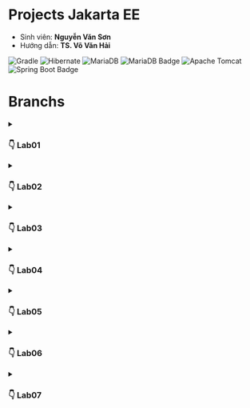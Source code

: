 # Projects Jakarta EE
- Sinh viên: **Nguyễn Văn Sơn**
- Hướng dẫn: **TS. Võ Văn Hải**

![Gradle](https://img.shields.io/badge/Gradle-02303A.svg?style=for-the-badge&logo=Gradle&logoColor=black)
![Hibernate](https://img.shields.io/badge/Hibernate-59666C?style=for-the-badge&logo=Hibernate&logoColor=white)
![MariaDB](https://img.shields.io/badge/MariaDB-003545?style=for-the-badge&logo=mariadb&logoColor=black)
<img src="https://th.bing.com/th/id/R.d433e5db311d0fe02f52e4db3b5cc743?rik=sNF4YqL55B8yYQ&riu=http%3a%2f%2fh2database.com%2fhtml%2fimages%2fh2-logo-2.png&ehk=IBnDTb4FFDrxdQ3V3Pbd6ZLsqndsNau6X862s8MAijg%3d&risl=&pid=ImgRaw&r=0?style=for-the-badge&logo=mariadb&logoColor=black" alt="MariaDB Badge" height="28" width="100">
![Apache Tomcat](https://img.shields.io/badge/apache%20tomcat-%23F8DC75.svg?style=for-the-badge&logo=apache-tomcat&logoColor=black)
![Spring Boot Badge](https://img.shields.io/badge/Spring%20Boot-6DB33F?logo=springboot&logoColor=fff&style=for-the-badge)
# Branchs
<details>
  <summary><h3>👇 Lab01</h3> </summary>
  <hr>

# Quản lý đăng nhập
  <h3>Vui lòng đợi load file demo</h3>
  
  ![gif](/img/Lab01.gif)
    
<br>

[Detail in branch lab01](https://github.com/sonnees/JakartaEE/tree/Lab01)
```git
git clone -b Lab01 --single-branch https://github.com/sonnees/JakartaEE.git
```
  <hr>
</details>

<details>
  <summary><h3>👇 Lab02</h3> </summary>
  <hr>

# Trang web bán hàng
<h3>Vui lòng đợi load file demo</h3>

  ![gif](/img/Lab02.gif)

<br>

[Detail in branch lab02](https://github.com/sonnees/JakartaEE/tree/Lab02)
```git
git clone -b Lab02 --single-branch https://github.com/sonnees/JakartaEE.git
 ```
<hr>
</details>

<details>
  <summary><h3>👇 Lab03</h3> </summary>
  <hr>

# Tạo trang web tìm kiếm việc làm

- **Ý tưởng:** Làm quen với Spring Boot.
- **Sử dụng:** `Spring Boot`  `Spring Data - JdbcTemplate`.
- **Mô tả:**
  - Ánh xạ các entity. <br>
  - Sử dụng `JdbcTemplate` để thao tác. Mục đích là hiểu được cốt lõi, sau này nếu Spring có sự thay đổi thì dể thích nghi hơn. <br>
  - Làm quen với `Unit Test`. <br>

**Diagram:**
    ![ERD](/img/ERD_lab03.png)
<br> 

[more](https://github.com/sonnees/JakartaEE/tree/Lab03)
```git
git clone -b Lab03 --single-branch https://github.com/sonnees/JakartaEE.git
```
</details>

<details>
  <summary><h3>👇 Lab04</h3> </summary>
  <hr>

# Tạo Trang Web Tìm Kiếm Việc Làm
<h3>Vui lòng đợi load file demo</h3>

  ![gif](/img/Lab04.gif)

<br> 

[Detail in branch lab04](https://github.com/sonnees/JakartaEE/tree/Lab04)
```git
git clone -b Lab04 --single-branch https://github.com/sonnees/JakartaEE.git
```
<hr>
</details>

<details>
  <summary><h3>👇 Lab05</h3> </summary>
  <hr>

# Trang Web Quản Lý Blog
<h3>Vui lòng đợi load file demo</h3>
  
  ![gif](/img/Lab05.gif)
<br>

[more](https://github.com/sonnees/JakartaEE/tree/Lab05)
```git
git clone -b Lab05 --single-branch https://github.com/sonnees/JakartaEE.git
```
</details>

<details>
  <summary><h3>👇 Lab06</h3> </summary>
  <hr>

# WebApp Bán Sản Phẩm | Dùng ModelAttribute
<h3>Vui lòng đợi load file demo</h3>

  ![gif](/img/Lab06.gif)

<br> 

[Detail in branch lab06](https://github.com/sonnees/JakartaEE/tree/Lab06)
```git
git clone -b Lab06 --single-branch https://github.com/sonnees/JakartaEE.git
```
<hr>
</details>

<details>
  <summary><h3>👇 Lab07</h3> </summary>
  <hr>

# WebApp Bán Sản Phẩm | Dùng Session
<h3>Vui lòng đợi load file demo</h3>

  ![gif](/img/Lab07.gif)

<br> 

[Detail in branch lab07](https://github.com/sonnees/JakartaEE/tree/Lab07)
```git
git clone -b Lab07 --single-branch https://github.com/sonnees/JakartaEE.git
```
<hr>
</details>








